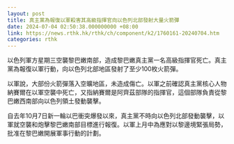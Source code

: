 ```yaml
---
layout: post
title: 真主黨為報復以軍殺害其高級指揮官向以色列北部發射大量火箭彈
date: 2024-07-04 02:50:38.000000000 +08:00
link: https://news.rthk.hk/rthk/ch/component/k2/1760161-20240704.htm
categories: rthk
---
```


以色列軍方星期三空襲黎巴嫩南部，造成黎巴嫩真主黨一名高級指揮官死亡。真主黨為報復以軍行動，向以色列北部地區發射了至少100枚火箭彈。

以軍說，大部份火箭彈落入空曠地區，未造成傷亡。以軍之前確認真主黨核心人物納賽爾在以軍空襲中死亡，又指納賽爾是阿齊茲部隊的指揮官，這個部隊負責從黎巴嫩西南部向以色列領土發動襲擊。

自去年10月7日新一輪以巴衝突爆發以來，真主黨不時向以色列北部發動襲擊，以軍就空襲和炮擊黎巴嫩南部目標進行報復。以軍上月中為應對以黎邊境緊張局勢，批准在黎巴嫩開展軍事行動的計劃。
